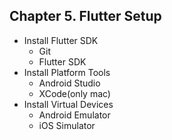 
## Chapter 5. Flutter Setup

* Install Flutter SDK 
    * Git
    * Flutter SDK
* Install Platform Tools 
    * Android Studio
    * XCode(only mac)
* Install Virtual Devices
    * Android Emulator
    * iOS Simulator
